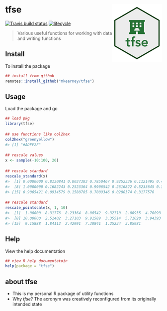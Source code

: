 
<!-- README.md is generated from README.Rmd. Please edit that file -->

# tfse <img src="man/figures/logo.png" width="160px" align="right" />

[![Travis build
status](https://travis-ci.org/mkearney/tfse.svg?branch=master)](https://travis-ci.org/mkearney/tfse)
[![lifecycle](https://img.shields.io/badge/lifecycle-experimental-orange.svg)](https://www.tidyverse.org/lifecycle/#experimental)

> Various useful functions for working with data and writing functions

## Install

To install the package

``` r
## install from github
remotes::install_github("mkearney/tfse")
```

## Usage

Load the package and go

``` r
## load pkg
library(tfse)

## use functions like col2hex
col2hex("greenyellow")
#> [1] "#ADFF2F"

## rescale values
x <- sample(-10:100, 20)

## rescale standard
rescale_standard(x)
#>  [1] 0.0000000 0.8130841 0.8037383 0.7850467 0.9252336 0.1121495 0.4112150
#>  [8] 1.0000000 0.1682243 0.2523364 0.9906542 0.2616822 0.5233645 0.3271028
#> [15] 0.9065421 0.0934579 0.1588785 0.7009346 0.0280374 0.3177570

## rescale standard
rescale_pointscale(x, 1, 10)
#>  [1]  1.00000  8.31776  8.23364  8.06542  9.32710  2.00935  4.70093
#>  [8] 10.00000  2.51402  3.27103  9.91589  3.35514  5.71028  3.94393
#> [15]  9.15888  1.84112  2.42991  7.30841  1.25234  3.85981
```

## Help

View the help documentation

``` r
## view R help documentatoin
help(package = "tfse")
```

## about tfse

  - This is my personal R package of utility functions
  - Why *tfse*? The acronym was creatively reconfigured from its
    originally intended state
